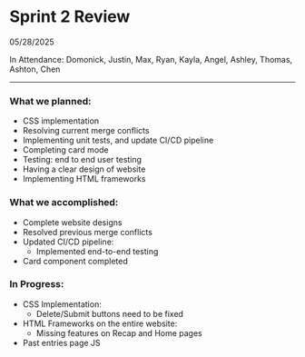 # Sprint 2 Review

05/28/2025

In Attendance: Domonick, Justin, Max, Ryan, Kayla, Angel, Ashley, Thomas, Ashton, Chen

---

### What we planned:
- CSS implementation
- Resolving current merge conflicts
- Implementing unit tests, and update CI/CD pipeline
- Completing card mode
- Testing: end to end user testing
- Having a clear design of website 
- Implementing HTML frameworks

### What we accomplished:
- Complete website designs
- Resolved previous merge conflicts
- Updated CI/CD pipeline: 
  - Implemented end-to-end testing
- Card component completed

### In Progress:
- CSS Implementation: 
  - Delete/Submit buttons need to be fixed
- HTML Frameworks on the entire website:
  - Missing features on Recap and Home pages 
- Past entries page JS